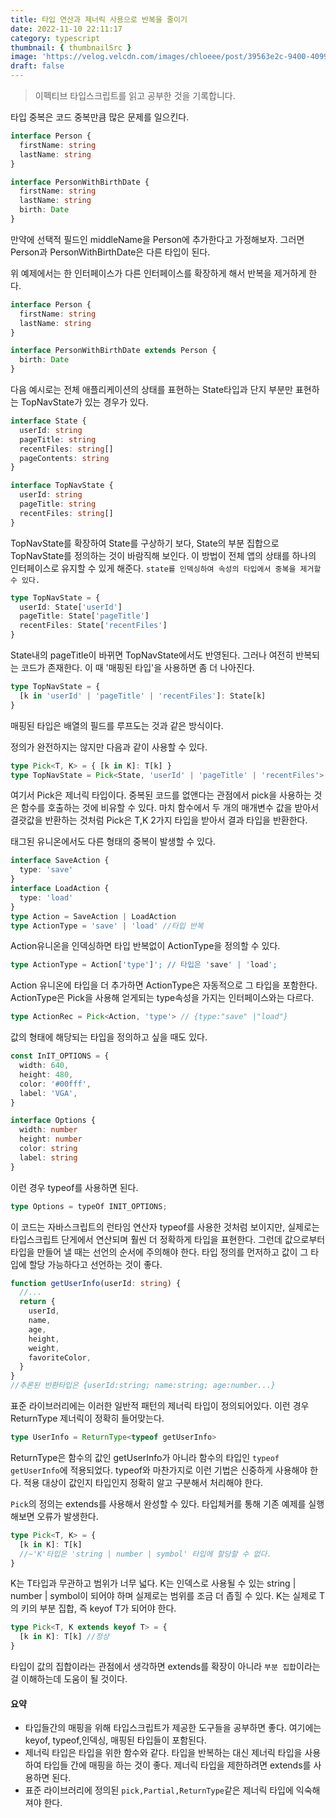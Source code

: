 ```yaml
---
title: 타입 연산과 제너릭 사용으로 반복을 줄이기
date: 2022-11-10 22:11:17
category: typescript
thumbnail: { thumbnailSrc }
image: 'https://velog.velcdn.com/images/chloeee/post/39563e2c-9400-4099-b125-7382c076ae1d/image.png'
draft: false
---
```


> 이펙티브 타입스크립트를 읽고 공부한 것을 기록합니다.

타입 중복은 코드 중복만큼 많은 문제를 일으킨다.

```ts
interface Person {
  firstName: string
  lastName: string
}

interface PersonWithBirthDate {
  firstName: string
  lastName: string
  birth: Date
}
```

만약에 선택적 필드인 middleName을 Person에 추가한다고 가정해보자.
그러면 Person과 PersonWithBirthDate은 다른 타입이 된다.

위 예제에서는 한 인터페이스가 다른 인터페이스를 확장하게 해서 반복을 제거하게 한다.

```ts
interface Person {
  firstName: string
  lastName: string
}

interface PersonWithBirthDate extends Person {
  birth: Date
}
```

다음 예시로는 전체 애플리케이션의 상태를 표현하는 State타입과 단지 부분만 표현하는 TopNavState가 있는 경우가 있다.

```ts
interface State {
  userId: string
  pageTitle: string
  recentFiles: string[]
  pageContents: string
}

interface TopNavState {
  userId: string
  pageTitle: string
  recentFiles: string[]
}
```

TopNavState를 확장하여 State를 구상하기 보다, State의 부분 집합으로 TopNavState를 정의하는 것이 바람직해 보인다.
이 방법이 전체 앱의 상태를 하나의 인터페이스로 유지할 수 있게 해준다.
`state를 인덱싱하여 속성의 타입에서 중복을 제거할 수 있다.`

```ts
type TopNavState = {
  userId: State['userId']
  pageTitle: State['pageTitle']
  recentFiles: State['recentFiles']
}
```

State내의 pageTitle이 바뀌면 TopNavState에서도 반영된다. 그러나 여전히 반복되는 코드가 존재한다.
이 때 '매핑된 타입'을 사용하면 좀 더 나아진다.

```ts
type TopNavState = {
  [k in 'userId' | 'pageTitle' | 'recentFiles']: State[k]
}
```

매핑된 타입은 배열의 필드를 루프도는 것과 같은 방식이다.

정의가 완전하지는 않지만 다음과 같이 사용할 수 있다.

```ts
type Pick<T, K> = { [k in K]: T[k] }
type TopNavState = Pick<State, 'userId' | 'pageTitle' | 'recentFiles'>
```

여기서 Pick은 제너릭 타입이다.
중복된 코드를 없앤다는 관점에서 pick을 사용하는 것은 함수를 호출하는 것에 비유할 수 있다.
마치 함수에서 두 개의 매개변수 값을 받아서 결괏값을 반환하는 것처럼 Pick은 T,K 2가지 타입을 받아서 결과 타입을 반환한다.

태그된 유니온에서도 다른 형태의 중복이 발생할 수 있다.

```ts
interface SaveAction {
  type: 'save'
}
interface LoadAction {
  type: 'load'
}
type Action = SaveAction | LoadAction
type ActionType = 'save' | 'load' //타입 반복
```

Action유니온을 인덱싱하면 타입 반복없이 ActionType을 정의할 수 있다.

```ts
type ActionType = Action['type']'; // 타입은 'save' | 'load';

```

Action 유니온에 타입을 더 추가하면 ActionType은 자동적으로 그 타입을 포함한다.
ActionType은 Pick을 사용해 얻게되는 type속성을 가지는 인터페이스와는 다르다.

```ts
type ActionRec = Pick<Action, 'type'> // {type:"save" |"load"}
```

값의 형태에 해당되는 타입을 정의하고 싶을 때도 있다.

```ts
const InIT_OPTIONS = {
  width: 640,
  height: 480,
  color: '#00fff',
  label: 'VGA',
}

interface Options {
  width: number
  height: number
  color: string
  label: string
}
```

이런 경우 typeof를 사용하면 된다.

```ts
type Options = typeOf INIT_OPTIONS;
```

이 코드는 자바스크립트의 런타임 연산자 typeof를 사용한 것처럼 보이지만, 실제로는 타입스크립트 단게에서 연산되며 훨씬 더 정확하게 타입을 표현한다.
그런데 값으로부터 타입을 만들어 낼 때는 선언의 순서에 주의해야 한다. 타입 정의를 먼저하고 값이 그 타입에 할당 가능하다고 선언하는 것이 좋다.

```ts
function getUserInfo(userId: string) {
  //...
  return {
    userId,
    name,
    age,
    height,
    weight,
    favoriteColor,
  }
}
//추론된 반환타입은 {userId:string; name:string; age:number...}
```

표준 라이브러리에는 이러한 일반적 패턴의 제너릭 타입이 정의되어있다.
이런 경우 ReturnType 제너릭이 정확히 들어맞는다.

```ts
type UserInfo = ReturnType<typeof getUserInfo>
```

ReturnType은 함수의 값인 getUserInfo가 아니라 함수의 타입인 `typeof getUserInfo`에 적용되었다.
typeof와 마찬가지로 이런 기법은 신중하게 사용해야 한다.
적용 대상이 값인지 타입인지 정확히 알고 구분해서 처리해야 한다.

`Pick`의 정의는 extends를 사용해서 완성할 수 있다. 타입체커를 통해 기존 예제를 실행해보면 오류가 발생한다.

```ts
type Pick<T, K> = {
  [k in K]: T[k]
  //~'K'타입은 'string | number | symbol' 타입에 할당할 수 없다.
}
```

K는 T타입과 무관하고 범위가 너무 넓다. K는 인덱스로 사용될 수 있는 string | number | symbol이 되어야 하며 실제로는 범위를 조금 더 좁힐 수 있다.
K는 실제로 T의 키의 부분 집합, 즉 keyof T가 되어야 한다.

```ts
type Pick<T, K extends keyof T> = {
  [k in K]: T[k] //정상
}
```

타입이 값의 집합이라는 관점에서 생각하면 extends를 확장이 아니라 `부분 집합`이라는 걸 이해하는데 도움이 될 것이다.

#### 요약

- 타입들간의 매핑을 위해 타입스크립트가 제공한 도구들을 공부하면 좋다.
  여기에는 keyof, typeof,인덱싱, 매핑된 타입들이 포함된다.
- 제너릭 타입은 타입을 위한 함수와 같다. 타입을 반복하는 대신 제너릭 타입을 사용하여 타입들 간에 매핑을 하는 것이 좋다.
  제너릭 타입을 제한하려면 extends를 사용하면 된다.
- 표준 라이브러리에 정의된 `pick,Partial,ReturnType`같은 제너릭 타입에 익숙해져야 한다.
